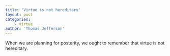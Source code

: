 ```yaml
---
title: 'Virtue is not hereditary'
layout: post
categories:
    - virtue
author: 'Thomas Jefferson'
---
```


When we are planning for posterity, we ought to remember that virtue is not hereditary.